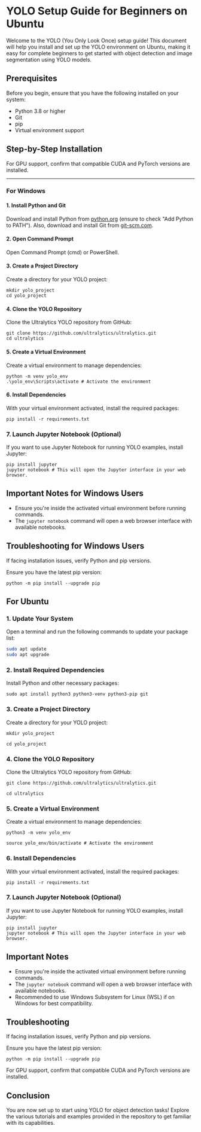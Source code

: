 # YOLO Setup Guide for Beginners on Ubuntu

Welcome to the YOLO (You Only Look Once) setup guide! This document will help you install and set up the YOLO environment on Ubuntu, making it easy for complete beginners to get started with object detection and image segmentation using YOLO models.

## Prerequisites

Before you begin, ensure that you have the following installed on your system:
- Python 3.8 or higher
- Git
- pip
- Virtual environment support

## Step-by-Step Installation

For GPU support, confirm that compatible CUDA and PyTorch versions are installed.

---

### For Windows

#### 1. Install Python and Git

Download and install Python from [python.org](https://www.python.org/downloads/) (ensure to check "Add Python to PATH"). Also, download and install Git from [git-scm.com](https://git-scm.com/download/win).

#### 2. Open Command Prompt

Open Command Prompt (cmd) or PowerShell.

#### 3. Create a Project Directory

Create a directory for your YOLO project:

```
mkdir yolo_project
cd yolo_project
```

#### 4. Clone the YOLO Repository

Clone the Ultralytics YOLO repository from GitHub:

```
git clone https://github.com/ultralytics/ultralytics.git
cd ultralytics
```

#### 5. Create a Virtual Environment

Create a virtual environment to manage dependencies:

```
python -m venv yolo_env
.\yolo_env\Scripts\activate # Activate the environment
```

#### 6. Install Dependencies

With your virtual environment activated, install the required packages:

```
pip install -r requirements.txt
```

### 7. Launch Jupyter Notebook (Optional)

If you want to use Jupyter Notebook for running YOLO examples, install Jupyter:

```
pip install jupyter
jupyter notebook # This will open the Jupyter interface in your web browser.
```

## Important Notes for Windows Users

- Ensure you're inside the activated virtual environment before running commands.
- The `jupyter notebook` command will open a web browser interface with available notebooks.

## Troubleshooting for Windows Users

If facing installation issues, verify Python and pip versions.

Ensure you have the latest pip version:

```
python -m pip install --upgrade pip
```


## For Ubuntu

### 1. Update Your System

Open a terminal and run the following commands to update your package list:

```bash
sudo apt update
sudo apt upgrade
```

### 2. Install Required Dependencies

Install Python and other necessary packages:
```
sudo apt install python3 python3-venv python3-pip git

```
### 3. Create a Project Directory

Create a directory for your YOLO project:
```
mkdir yolo_project 

cd yolo_project
```
### 4. Clone the YOLO Repository

Clone the Ultralytics YOLO repository from GitHub:
```
git clone https://github.com/ultralytics/ultralytics.git

cd ultralytics
```

### 5. Create a Virtual Environment

Create a virtual environment to manage dependencies:
```
python3 -m venv yolo_env

source yolo_env/bin/activate # Activate the environment
```

### 6. Install Dependencies

With your virtual environment activated, install the required packages:
```
pip install -r requirements.txt 
```
### 7. Launch Jupyter Notebook (Optional)

If you want to use Jupyter Notebook for running YOLO examples, install Jupyter:
```
pip install jupyter
jupyter notebook # This will open the Jupyter interface in your web browser.
```

## Important Notes

- Ensure you're inside the activated virtual environment before running commands.
- The `jupyter notebook` command will open a web browser interface with available notebooks.
- Recommended to use Windows Subsystem for Linux (WSL) if on Windows for best compatibility.

## Troubleshooting

If facing installation issues, verify Python and pip versions.

Ensure you have the latest pip version:

```
python -m pip install --upgrade pip
```

For GPU support, confirm that compatible CUDA and PyTorch versions are installed.

## Conclusion

You are now set up to start using YOLO for object detection tasks! Explore the various tutorials and examples provided in the repository to get familiar with its capabilities.








